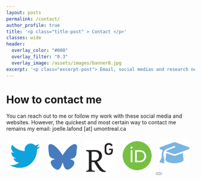 ```yaml
---
layout: posts
permalink: /contact/
author_profile: true
title: '<p class="title-post" > Contact </p>'
classes: wide
header:
  overlay_color: "#000"
  overlay_filter: "0.3"
  overlay_image: /assets/images/banner8.jpg
excerpt: '<p class="excerpt-post"> Email, social medias and research networking</p>' 
---
```


<h1>How to contact me</h1>

You can reach out to me or follow my work with these social media and websites. However, the quickest and most certain way to contact me remains my email: joelle.lafond [at] umontreal.ca

<div class="center_contact">

  <a href="https://twitter.com/JoelleLafond">
    <img style="float: left; Padding: 10px 10px 10px 10px;" width="80px" src="../assets/images/twitter.png" />
   </a>

   <a href="https://bsky.app/profile/joellelafond.bsky.social">
    <img style="float: left; Padding: 10px 10px 10px 10px;" width="80px" src="../assets/images/bsky.png" />
   </a>

   <a href="https://www.researchgate.net/profile/Joelle-Lafond-2">
    <img style="float: left; Padding: 10px 10px 10px 10px;" width="80px" src="../assets/images/researchgate.png"  />
   </a>

  <a href="https://orcid.org/0000-0002-9844-2960">
    <img style="float: left; Padding: 10px 10px 10px 10px;" width="80px" src="../assets/images/orcid.png" />
   </a>

   <a href="https://scholar.google.com/citations?user=24nu_VAAAAAJ&hl=fr">
    <img style="float: left; Padding: 10px 10px 10px 10px;" width="80px" src="../assets/images/scholar.png" />
   </a>

</div>

<!-- Back to top button -->
<button type="button" class="btn btn-danger btn-floating btn-lg" id="btn-back-to-top">
  <i class="fas fa-arrow-up"></i>
</button>

<script>
//Get the button
let mybutton = document.getElementById("btn-back-to-top");

// When the user scrolls down 20px from the top of the document, show the button
window.onscroll = function () {
  scrollFunction();
};

function scrollFunction() {
  if (
    document.body.scrollTop > 20 ||
    document.documentElement.scrollTop > 20
  ) {
    mybutton.style.display = "block";
  } else {
    mybutton.style.display = "none";
  }
}
// When the user clicks on the button, scroll to the top of the document
mybutton.addEventListener("click", backToTop);

function backToTop() {
  document.body.scrollTop = 0;
  document.documentElement.scrollTop = 0;
}
</script>